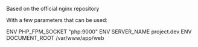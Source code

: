 Based on the official nginx repository

With a few parameters that can be used:

ENV PHP_FPM_SOCKET "php:9000"
ENV SERVER_NAME project.dev
ENV DOCUMENT_ROOT /var/www/app/web
